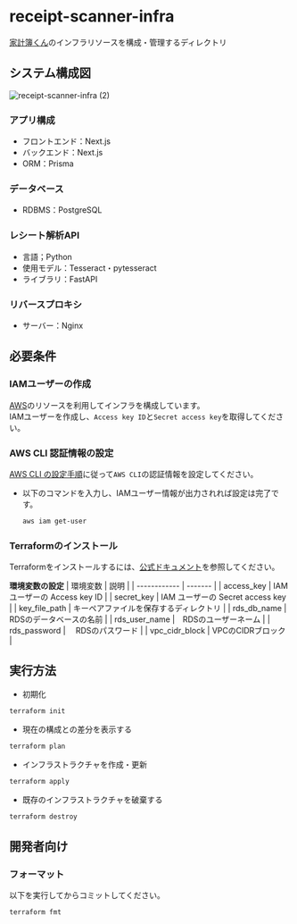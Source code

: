 # receipt-scanner-infra
[家計簿くん](https://github.com/AyumuOgasawara/receipt-scanner)のインフラリソースを構成・管理するディレクトリ<br>

## システム構成図
![receipt-scanner-infra (2)](https://github.com/user-attachments/assets/ade160a7-487e-40f6-9106-33e565a632a7)

### アプリ構成
- フロントエンド：Next.js
- バックエンド：Next.js
- ORM：Prisma

### データベース
- RDBMS：PostgreSQL

### レシート解析API
- 言語；Python
- 使用モデル：Tesseract・pytesseract
- ライブラリ：FastAPI

### リバースプロキシ
- サーバー：Nginx

## 必要条件

### IAMユーザーの作成
[AWS](https://aws.amazon.com/jp/)のリソースを利用してインフラを構成しています。<br>
IAMユーザーを作成し、`Access key ID`と`Secret access key`を取得してください。

### AWS CLI 認証情報の設定
[AWS CLI の設定手順](https://docs.aws.amazon.com/cli/v1/userguide/cli-chap-configure.html)に従って`AWS CLI`の認証情報を設定してください。
- 以下のコマンドを入力し、IAMユーザー情報が出力されれば設定は完了です。
    ``` sh
    aws iam get-user
    ```

### Terraformのインストール
Terraformをインストールするには、[公式ドキュメント](https://developer.hashicorp.com/terraform/install)を参照してください。


**環境変数の設定**
| 環境変数 | 説明 |
| ------------ | ------- |
| access_key | IAM ユーザーの Access key ID |
| secret_key | IAM ユーザーの Secret access key |
| key_file_path | キーペアファイルを保存するディレクトリ |
| rds_db_name |　 RDSのデータベースの名前 |
| rds_user_name |　RDSのユーザーネーム |
| rds_password |　 RDSのパスワード |
| vpc_cidr_block | VPCのCIDRブロック |

## 実行方法
- 初期化<br>
``` sh
terraform init
```

- 現在の構成との差分を表示する<br>
``` sh
terraform plan
```

- インフラストラクチャを作成・更新<br>
``` sh
terraform apply
```

- 既存のインフラストラクチャを破棄する<br>
``` sh
terraform destroy
```

## 開発者向け
### フォーマット
以下を実行してからコミットしてください。
``` sh
terraform fmt
```